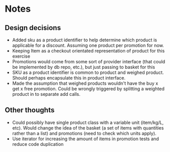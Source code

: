 # Notes

## Design decisions

- Added sku as a product identifier to help determine which product is applicable for a discount. Assuming one product per promotion for now. 
- Keeping Item as a checkout orientated representation of product for this exercise 
- Promotions would come from some sort of provider interface (that could be implemented by db repo, etc.), but just passing to basket for this
- SKU as a product identifier is common to product and weighed product. Should perhaps encapsulate this in product interface.
- Made the assumption that weighed products wouldn't have the buy x get x free promotion. Could be wrongly triggered by splitting a weighted product in to separate add calls. 

## Other thoughts

- Could possibly have single product class with a variable unit (item/kg/L, etc). Would change the idea of the basket (a set of items with quantities rather than a list) and promotions (need to check which units apply). 
- Use iterator for increasing the amount of items in promotion tests and reduce code duplication